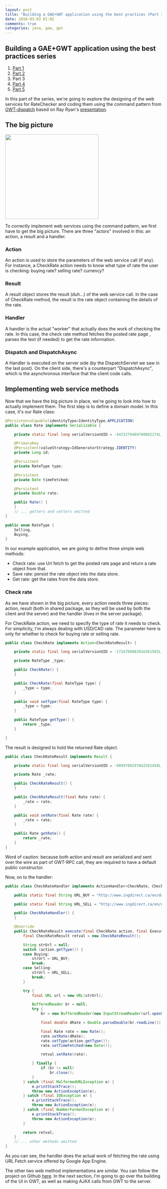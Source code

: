 ```yaml
---
layout: post
title: "Building a GAE+GWT application using the best practices (Part 3)"
date: 2010-03-03 01:02
comments: true
categories: java, gae, gwt
---
```


## Building a GAE+GWT application using the best practices series
1. [Part 1](/2010/02/26/building-a-gae-plus-gwt-application-using-the-best-practices-part-1/)
2. [Part 2](/2010/03/01/building-a-gae-plus-gwt-application-using-the-best-practices-part-2/)
3. Part 3
4. [Part 4](/2010/03/03/building-a-gae-plus-gwt-application-using-the-best-practices-part-4/)
5. [Part 5](/2010/03/09/building-a-gae-plus-gwt-application-using-the-best-practices-part-5/)

In this part of the series, we're going to explore the designing of the web services for RateChecker and coding them using the command pattern from [GWT-dispatch](http://code.google.com/p/gwt-dispatch/) based on Ray Ryan's [presentation](http://www.youtube.com/watch?v=PDuhR18-EdM).

## The big picture

<a href="http://reminiscential.files.wordpress.com/2010/03/classdiagram.png"><img class="aligncenter size-medium wp-image-166" title="ClassDiagram" src="http://reminiscential.files.wordpress.com/2010/03/classdiagram.png?w=300" alt="" width="300" height="272" /></a>

To correctly implement web services using the command pattern, we first have to get the big picture. There are three "actors" involved in this: an action, a result and a handler.

### Action
An action is used to store the parameters of the web service call (if any). For instance, a CheckRate action needs to know what type of rate the user is checking: buying rate? selling rate? currency?

### Result
A result object stores the result (duh...) of the web service call. In the case of CheckRate method, the result is the rate object containing the details of the rate.

### Handler
A handler is the actual "worker" that actually does the work of checking the rate. In this case, the check rate method fetches the posted rate page , parses the text (if needed) to get the rate information.

### Dispatch and DispatchAsync
A Handler is executed on the server side (by the DispatchServlet we saw in the last post). On the client side, there's a counterpart "DispatchAsync", which is the asynchronous interface that the client code calls.

## Implementing web service methods
Now that we have the big picture in place, we're going to look into how to actually implement them.
The first step is to define a domain model. In this case, it's our Rate class:

```java
@PersistenceCapable(identityType=IdentityType.APPLICATION)
public class Rate implements Serializable {

    private static final long serialVersionUID = -4415279469780082174L;

    @PrimaryKey
    @Persistent(valueStrategy=IdGeneratorStrategy.IDENTITY)
    private Long id;

    @Persistent
    private RateType type;

    @Persistent
    private Date timeFetched;

    @Persistent
    private Double rate;

    public Rate() {
    }
    // ... getters and setters omitted
}
```

```java
public enum RateType {
    Selling,
    Buying,
}
```

In our example application, we are going to define three simple web methods:

* Check rate: use Url fetch to get the posted rate page and return a rate object from that.
* Save rate: persist the rate object into the data store.
* Get rate: get the rates from the data store.

### Check rate

As we have shown in the big picture, every action needs three pieces: action, result (both in shared package, as they will be used by both the client and the server) and the handler (lives in the server package).

For CheckRate action, we need to specify the type of rate it needs to check. For simplicity, I'm always dealing with USD/CAD rate. The parameter here is only for whether to check for buying rate or selling rate.

```java
public class CheckRate implements Action<CheckRateResult> {

    private static final long serialVersionUID = -1716760883016361503L;

    private RateType _type;

    public CheckRate() {
    }

    public CheckRate(final RateType type) {
        _type = type;
    }

    public void setType(final RateType type) {
        _type = type;
    }

    public RateType getType() {
        return _type;
    }

}
```

The result is designed to hold the returned Rate object.

```java
public class CheckRateResult implements Result {

    private static final long serialVersionUID = -9099789297842581458L;

    private Rate _rate;

    public CheckRateResult() {
    }

    public CheckRateResult(final Rate rate) {
        _rate = rate;
    }

    public void setRate(final Rate rate) {
        _rate = rate;
    }

    public Rate getRate() {
        return _rate;
    }
}
```

Word of caution: because both action and result are serialized and sent over the wire as part of GWT-RPC call, they are required to have a default public constructor.

Now, on to the handler:
```java
public class CheckRateHandler implements ActionHandler<CheckRate, CheckRateResult> {

    public static final String URL_BUY = "http://www.ingdirect.ca/en/datafiles/rates/usbuying.html";

    public static final String URL_SELL = "http://www.ingdirect.ca/en/datafiles/rates/usselling.html";

    public CheckRateHandler() {
    }

    @Override
    public CheckRateResult execute(final CheckRate action, final ExecutionContext ctx) throws ActionException {
        final CheckRateResult retval = new CheckRateResult();

        String strUrl = null;
        switch (action.getType()) {
        case Buying:
            strUrl = URL_BUY;
            break;
        case Selling:
            strUrl = URL_SELL;
            break;
        }

        try {
            final URL url = new URL(strUrl);

            BufferedReader br = null;
            try {
                br = new BufferedReader(new InputStreamReader(url.openStream()));

                final double dRate = Double.parseDouble(br.readLine());

                final Rate rate = new Rate();
                rate.setRate(dRate);
                rate.setType(action.getType());
                rate.setTimeFetched(new Date());

                retval.setRate(rate);

            } finally {
                if (br != null)
                    br.close();
            }
        } catch (final MalformedURLException e) {
            e.printStackTrace();
            throw new ActionException(e);
        } catch (final IOException e) {
            e.printStackTrace();
            throw new ActionException(e);
        } catch (final NumberFormatException e) {
            e.printStackTrace();
            throw new ActionException(e);
        }

        return retval;
    }
    // ... other methods omitted
}
```

As you can see, the handler does the actual work of fetching the rate using URL Fetch service offered by Google App Engine.

The other two web method implementations are similar. You can follow the project on Github [here](http://github.com/kevinjqiu/ratechecker). In the next section, I'm going to go over the building of the UI in GWT, as well as making AJAX calls from GWT to the server.

